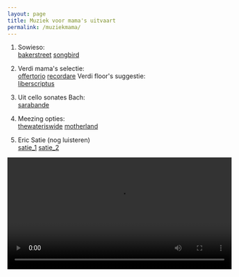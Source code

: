 ```yaml
---
layout: page
title: Muziek voor mama's uitvaart
permalink: /muziekmama/
---
```


1) Sowieso:  
[bakerstreet](https://prisse.net/muziekmama/bakerstreet.mp3)
[songbird](ttps://prisse.net/muziekmama/songbird.m4a)

2) Verdi mama's selectie:  
[offertorio](https://prisse.net/muziekmama/offertorio.m4a)
[recordare](https://prisse.net/muziekmama/recordare.m4a)
Verdi floor's suggestie:  
[liberscriptus](https://prisse.net/muziekmama/liberscriptus.m4a)

3) Uit cello sonates Bach:  
[sarabande](https://prisse.net/muziekmama/sarabande.m4a)


4) Meezing opties:  
[thewateriswide](https://prisse.net/muziekmama/thewateriswide.m4a)
[motherland](https://prisse.net/muziekmama/motherland.m4a)

5) Eric Satie (nog luisteren)  
[satie_1](https://prisse.net/muziekmama/satie_1.mp3)
[satie_2](https://prisse.net/muziekmama/satie_2.mp3)

<video style="width:100%" controls>
 <source src="https://prisse.net/rechtermuisknop.mp4">
</video>
